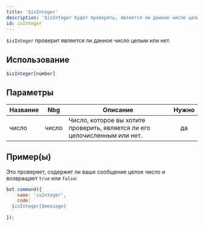 ```yaml
---
title: '$isInteger'
description: '$isInteger будет проверять, является ли данное число целым или нет.'
id: isInteger
---
```


`$isInteger` проверит является ли данное число целым или нет.

## Использование

```php
$isInteger[number]
```

## Параметры

| Название | Nbg   | Описание                                                                   | Нужно |
| -------- | ----- | -------------------------------------------------------------------------- |:-----:|
| число    | число | Число, которое вы хотите проверить, является ли его целочисленным или нет. |  да   |

## Пример(ы)

Это проверяет, содержит ли ваше сообщение целое число и возвращает `true` или `false`:

```javascript
bot.command({
    name: 'isInteger',
    code: `
  $isInteger[$message]
  `
});
```
